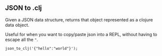 JSON to .clj
------------

Given a JSON data structure, returns that object represented as a clojure data object.

Useful for when you want to copy/paste json into a REPL, without having to escape all the `"`.

    json_to_clj('{"hello":"world"}');

